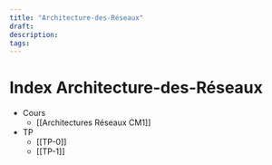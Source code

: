 ```yaml
---
title: "Architecture-des-Réseaux"
draft: 
description: 
tags:
---
```

# Index Architecture-des-Réseaux
- Cours
	- [[Architectures Réseaux CM1]]
- TP
	- [[TP-0]]
	- [[TP-1]]